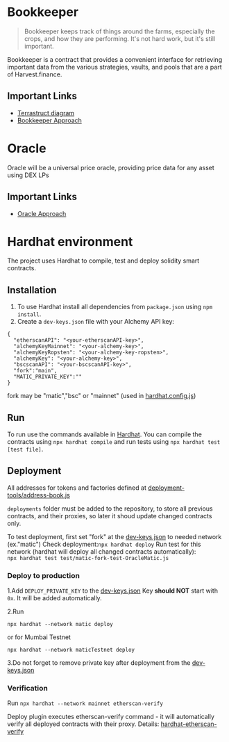 # Bookkeeper

> Bookkeeper keeps track of things around the farms, especially the crops, and how they are performing. It's not hard work, but it's still important.

Bookkeeper is a contract that provides a convenient interface for retrieving important data from the various strategies, vaults, and pools that are a part of Harvest.finance.

## Important Links

* [Terrastruct diagram](https://app.terrastruct.com/diagrams/630052376)
* [Bookkeeper Approach](BookkeeperApproach.md)


# Oracle

Oracle will be a universal price oracle, providing price data for any asset using DEX LPs


## Important Links

* [Oracle Approach](OracleApproach.md)


# Hardhat environment

The project uses Hardhat to compile, test and deploy solidity smart contracts.

## Installation

1. To use Hardhat install all dependencies from `package.json` using `npm install`.
2. Create a `dev-keys.json` file with your Alchemy API key:
```
{
  "etherscanAPI": "<your-etherscanAPI-key>",
  "alchemyKeyMainnet": "<your-alchemy-key>",
  "alchemyKeyRopsten": "<your-alchemy-key-ropsten>",
  "alchemyKey": "<your-alchemy-key>",
  "bscscanAPI": "<your-bscscanAPI-key>",
  "fork":"main",
  "MATIC_PRIVATE_KEY":""
}
```
fork may be "matic","bsc" or "mainnet" (used in [hardhat.config.js]())

## Run

To run use the commands available in [Hardhat](https://hardhat.org/). 
You can compile the contracts using `npx hardhat compile` 
and run tests using `npx hardhat test [test file]`. 

## Deployment 
All addresses for tokens and factories defined at [deployment-tools/address-book.js](deployment-tools/address-book.js)

```deployments``` folder must be added to the repository, 
to store all previous contracts, and their proxies, so later it shoud update changed contracts only.

To test deployment, first set "fork" at the [dev-keys.json](dev-keys.json) to needed network (ex."matic")
Check deployment:```npx hardhat deploy```
Run test for this network (hardhat will deploy all changed contracts automatically):  
```npx hardhat test test/matic-fork-test-OracleMatic.js```

### Deploy to production
1.Add ```DEPLOY_PRIVATE_KEY``` to the [dev-keys.json](dev-keys.json) 
Key **should NOT** start with ```0x```. It will be added automatically.

2.Run

```npx hardhat --network matic deploy```

or for Mumbai Testnet

```npx hardhat --network maticTestnet deploy```

3.Do not forget to remove private key after deployment from the [dev-keys.json](dev-keys.json)

### Verification

Run
```npx hardhat --network mainnet etherscan-verify```

Deploy plugin executes etherscan-verify command - 
it will automatically verify all deployed contracts with their proxy.
Details: [hardhat-etherscan-verify](https://hardhat.org/plugins/hardhat-deploy.html#_4-hardhat-etherscan-verify)